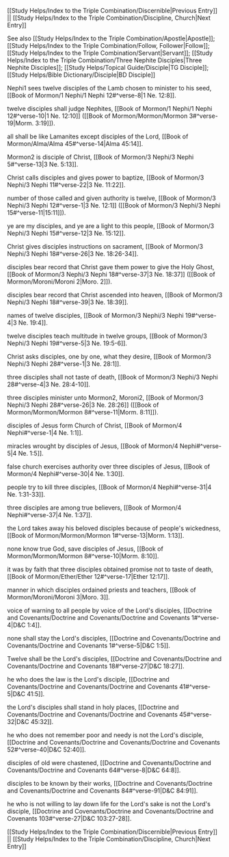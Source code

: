 [[Study Helps/Index to the Triple Combination/Discernible|Previous Entry]]  ||  [[Study Helps/Index to the Triple Combination/Discipline, Church|Next Entry]]

 See also [[Study Helps/Index to the Triple Combination/Apostle|Apostle]]; [[Study Helps/Index to the Triple Combination/Follow, Follower|Follow]]; [[Study Helps/Index to the Triple Combination/Servant|Servant]]; [[Study Helps/Index to the Triple Combination/Three Nephite Disciples|Three Nephite Disciples]]; [[Study Helps/Topical Guide/Disciple|TG Disciple]]; [[Study Helps/Bible Dictionary/Disciple|BD Disciple]]

 Nephi1 sees twelve disciples of the Lamb chosen to minister to his seed, [[Book of Mormon/1 Nephi/1 Nephi 12#^verse-8|1 Ne. 12:8]].

 twelve disciples shall judge Nephites, [[Book of Mormon/1 Nephi/1 Nephi 12#^verse-10|1 Ne. 12:10]] ([[Book of Mormon/Mormon/Mormon 3#^verse-19|Morm. 3:19]]).

 all shall be like Lamanites except disciples of the Lord, [[Book of Mormon/Alma/Alma 45#^verse-14|Alma 45:14]].

 Mormon2 is disciple of Christ, [[Book of Mormon/3 Nephi/3 Nephi 5#^verse-13|3 Ne. 5:13]].

 Christ calls disciples and gives power to baptize, [[Book of Mormon/3 Nephi/3 Nephi 11#^verse-22|3 Ne. 11:22]].

 number of those called and given authority is twelve, [[Book of Mormon/3 Nephi/3 Nephi 12#^verse-1|3 Ne. 12:1]] ([[Book of Mormon/3 Nephi/3 Nephi 15#^verse-11|15:11]]).

 ye are my disciples, and ye are a light to this people, [[Book of Mormon/3 Nephi/3 Nephi 15#^verse-12|3 Ne. 15:12]].

 Christ gives disciples instructions on sacrament, [[Book of Mormon/3 Nephi/3 Nephi 18#^verse-26|3 Ne. 18:26-34]].

 disciples bear record that Christ gave them power to give the Holy Ghost, [[Book of Mormon/3 Nephi/3 Nephi 18#^verse-37|3 Ne. 18:37]] ([[Book of Mormon/Moroni/Moroni 2|Moro. 2]]).

 disciples bear record that Christ ascended into heaven, [[Book of Mormon/3 Nephi/3 Nephi 18#^verse-39|3 Ne. 18:39]].

 names of twelve disciples, [[Book of Mormon/3 Nephi/3 Nephi 19#^verse-4|3 Ne. 19:4]].

 twelve disciples teach multitude in twelve groups, [[Book of Mormon/3 Nephi/3 Nephi 19#^verse-5|3 Ne. 19:5-6]].

 Christ asks disciples, one by one, what they desire, [[Book of Mormon/3 Nephi/3 Nephi 28#^verse-1|3 Ne. 28:1]].

 three disciples shall not taste of death, [[Book of Mormon/3 Nephi/3 Nephi 28#^verse-4|3 Ne. 28:4-10]].

 three disciples minister unto Mormon2, Moroni2, [[Book of Mormon/3 Nephi/3 Nephi 28#^verse-26|3 Ne. 28:26]] ([[Book of Mormon/Mormon/Mormon 8#^verse-11|Morm. 8:11]]).

 disciples of Jesus form Church of Christ, [[Book of Mormon/4 Nephi#^verse-1|4 Ne. 1:1]].

 miracles wrought by disciples of Jesus, [[Book of Mormon/4 Nephi#^verse-5|4 Ne. 1:5]].

 false church exercises authority over three disciples of Jesus, [[Book of Mormon/4 Nephi#^verse-30|4 Ne. 1:30]].

 people try to kill three disciples, [[Book of Mormon/4 Nephi#^verse-31|4 Ne. 1:31-33]].

 three disciples are among true believers, [[Book of Mormon/4 Nephi#^verse-37|4 Ne. 1:37]].

 the Lord takes away his beloved disciples because of people's wickedness, [[Book of Mormon/Mormon/Mormon 1#^verse-13|Morm. 1:13]].

 none know true God, save disciples of Jesus, [[Book of Mormon/Mormon/Mormon 8#^verse-10|Morm. 8:10]].

 it was by faith that three disciples obtained promise not to taste of death, [[Book of Mormon/Ether/Ether 12#^verse-17|Ether 12:17]].

 manner in which disciples ordained priests and teachers, [[Book of Mormon/Moroni/Moroni 3|Moro. 3]].

 voice of warning to all people by voice of the Lord's disciples, [[Doctrine and Covenants/Doctrine and Covenants/Doctrine and Covenants 1#^verse-4|D&C 1:4]].

 none shall stay the Lord's disciples, [[Doctrine and Covenants/Doctrine and Covenants/Doctrine and Covenants 1#^verse-5|D&C 1:5]].

 Twelve shall be the Lord's disciples, [[Doctrine and Covenants/Doctrine and Covenants/Doctrine and Covenants 18#^verse-27|D&C 18:27]].

 he who does the law is the Lord's disciple, [[Doctrine and Covenants/Doctrine and Covenants/Doctrine and Covenants 41#^verse-5|D&C 41:5]].

 the Lord's disciples shall stand in holy places, [[Doctrine and Covenants/Doctrine and Covenants/Doctrine and Covenants 45#^verse-32|D&C 45:32]].

 he who does not remember poor and needy is not the Lord's disciple, [[Doctrine and Covenants/Doctrine and Covenants/Doctrine and Covenants 52#^verse-40|D&C 52:40]].

 disciples of old were chastened, [[Doctrine and Covenants/Doctrine and Covenants/Doctrine and Covenants 64#^verse-8|D&C 64:8]].

 disciples to be known by their works, [[Doctrine and Covenants/Doctrine and Covenants/Doctrine and Covenants 84#^verse-91|D&C 84:91]].

 he who is not willing to lay down life for the Lord's sake is not the Lord's disciple, [[Doctrine and Covenants/Doctrine and Covenants/Doctrine and Covenants 103#^verse-27|D&C 103:27-28]].

[[Study Helps/Index to the Triple Combination/Discernible|Previous Entry]]  ||  [[Study Helps/Index to the Triple Combination/Discipline, Church|Next Entry]]